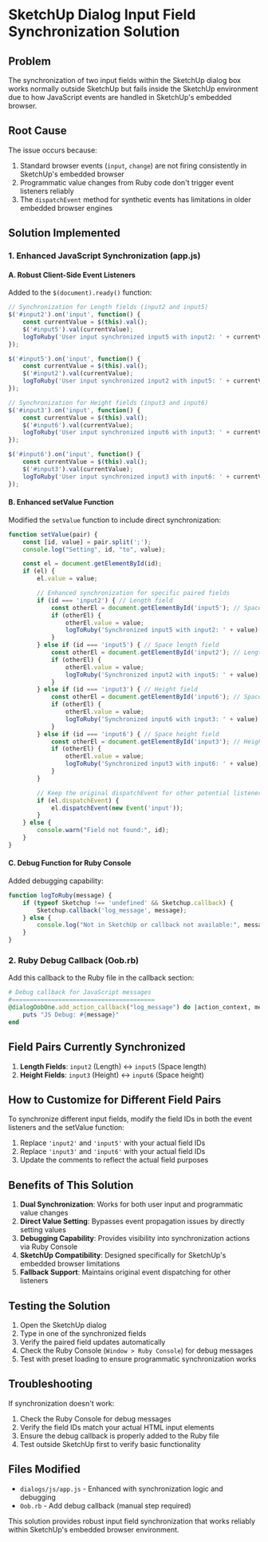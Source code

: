 # SketchUp Dialog Input Field Synchronization Solution

## Problem
The synchronization of two input fields within the SketchUp dialog box works normally outside SketchUp but fails inside the SketchUp environment due to how JavaScript events are handled in SketchUp's embedded browser.

## Root Cause
The issue occurs because:
1. Standard browser events (`input`, `change`) are not firing consistently in SketchUp's embedded browser
2. Programmatic value changes from Ruby code don't trigger event listeners reliably
3. The `dispatchEvent` method for synthetic events has limitations in older embedded browser engines

## Solution Implemented

### 1. Enhanced JavaScript Synchronization (app.js)

#### A. Robust Client-Side Event Listeners
Added to the `$(document).ready()` function:

```javascript
// Synchronization for Length fields (input2 and input5)
$('#input2').on('input', function() {
    const currentValue = $(this).val();
    $('#input5').val(currentValue);
    logToRuby('User input synchronized input5 with input2: ' + currentValue);
});

$('#input5').on('input', function() {
    const currentValue = $(this).val();
    $('#input2').val(currentValue);
    logToRuby('User input synchronized input2 with input5: ' + currentValue);
});

// Synchronization for Height fields (input3 and input6)
$('#input3').on('input', function() {
    const currentValue = $(this).val();
    $('#input6').val(currentValue);
    logToRuby('User input synchronized input6 with input3: ' + currentValue);
});

$('#input6').on('input', function() {
    const currentValue = $(this).val();
    $('#input3').val(currentValue);
    logToRuby('User input synchronized input3 with input6: ' + currentValue);
});
```

#### B. Enhanced setValue Function
Modified the `setValue` function to include direct synchronization:

```javascript
function setValue(pair) {
    const [id, value] = pair.split(';');
    console.log("Setting", id, "to", value);

    const el = document.getElementById(id);
    if (el) {
        el.value = value;

        // Enhanced synchronization for specific paired fields
        if (id === 'input2') { // Length field
            const otherEl = document.getElementById('input5'); // Space length field
            if (otherEl) {
                otherEl.value = value;
                logToRuby('Synchronized input5 with input2: ' + value);
            }
        } else if (id === 'input5') { // Space length field
            const otherEl = document.getElementById('input2'); // Length field
            if (otherEl) {
                otherEl.value = value;
                logToRuby('Synchronized input2 with input5: ' + value);
            }
        } else if (id === 'input3') { // Height field
            const otherEl = document.getElementById('input6'); // Space height field
            if (otherEl) {
                otherEl.value = value;
                logToRuby('Synchronized input6 with input3: ' + value);
            }
        } else if (id === 'input6') { // Space height field
            const otherEl = document.getElementById('input3'); // Height field
            if (otherEl) {
                otherEl.value = value;
                logToRuby('Synchronized input3 with input6: ' + value);
            }
        }

        // Keep the original dispatchEvent for other potential listeners
        if (el.dispatchEvent) {
            el.dispatchEvent(new Event('input'));
        }
    } else {
        console.warn("Field not found:", id);
    }
}
```

#### C. Debug Function for Ruby Console
Added debugging capability:

```javascript
function logToRuby(message) {
    if (typeof Sketchup !== 'undefined' && Sketchup.callback) {
        Sketchup.callback('log_message', message);
    } else {
        console.log("Not in SketchUp or callback not available:", message);
    }
}
```

### 2. Ruby Debug Callback (Oob.rb)

Add this callback to the Ruby file in the callback section:

```ruby
# Debug callback for JavaScript messages
#========================================
@dialogOobOne.add_action_callback("log_message") do |action_context, message|
    puts "JS Debug: #{message}"
end
```

## Field Pairs Currently Synchronized

1. **Length Fields**: `input2` (Length) ↔ `input5` (Space length)
2. **Height Fields**: `input3` (Height) ↔ `input6` (Space height)

## How to Customize for Different Field Pairs

To synchronize different input fields, modify the field IDs in both the event listeners and the setValue function:

1. Replace `'input2'` and `'input5'` with your actual field IDs
2. Replace `'input3'` and `'input6'` with your actual field IDs
3. Update the comments to reflect the actual field purposes

## Benefits of This Solution

1. **Dual Synchronization**: Works for both user input and programmatic value changes
2. **Direct Value Setting**: Bypasses event propagation issues by directly setting values
3. **Debugging Capability**: Provides visibility into synchronization actions via Ruby Console
4. **SketchUp Compatibility**: Designed specifically for SketchUp's embedded browser limitations
5. **Fallback Support**: Maintains original event dispatching for other listeners

## Testing the Solution

1. Open the SketchUp dialog
2. Type in one of the synchronized fields
3. Verify the paired field updates automatically
4. Check the Ruby Console (`Window > Ruby Console`) for debug messages
5. Test with preset loading to ensure programmatic synchronization works

## Troubleshooting

If synchronization doesn't work:

1. Check the Ruby Console for debug messages
2. Verify the field IDs match your actual HTML input elements
3. Ensure the debug callback is properly added to the Ruby file
4. Test outside SketchUp first to verify basic functionality

## Files Modified

- `dialogs/js/app.js` - Enhanced with synchronization logic and debugging
- `Oob.rb` - Add debug callback (manual step required)

This solution provides robust input field synchronization that works reliably within SketchUp's embedded browser environment.